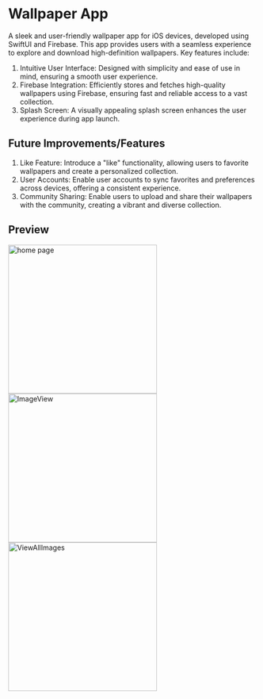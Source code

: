# Wallpaper App

A sleek and user-friendly wallpaper app for iOS devices, developed using SwiftUI and Firebase. This app provides users with a seamless experience to explore and download high-definition wallpapers. Key features include:
  1. Intuitive User Interface: Designed with simplicity and ease of use in mind, ensuring a smooth user experience.
  2. Firebase Integration: Efficiently stores and fetches high-quality wallpapers using Firebase, ensuring fast and reliable access to a vast collection.
  3. Splash Screen: A visually appealing splash screen enhances the user experience during app launch.


## Future Improvements/Features

1. Like Feature: Introduce a "like" functionality, allowing users to favorite wallpapers and create a personalized collection.
2. User Accounts: Enable user accounts to sync favorites and preferences across devices, offering a consistent experience.
3. Community Sharing: Enable users to upload and share their wallpapers with the community, creating a vibrant and diverse collection.


## Preview


<img width="300" alt="home page" src="https://github.com/user-attachments/assets/16f2f01e-a264-4557-83de-fc049de72fca">
<img width="300" alt="ImageView" src="https://github.com/user-attachments/assets/ae8a30ec-24a4-4aa6-a97e-2902bd07c75c">
<img width="300" alt="ViewAllImages" src="https://github.com/user-attachments/assets/865e0719-96eb-4a1a-8fbb-3ad63e783d36">
